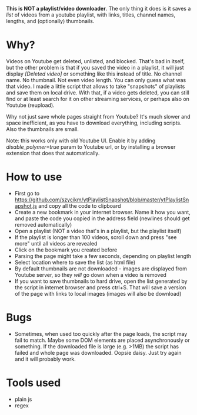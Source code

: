 **This is NOT a playlist/video downloader**. The only thing it does is it saves a *list* of videos from a youtube playlist, with links, titles, channel names, lengths, and (optionally) thumbnails.

# Why?
Videos on Youtube get deleted, unlisted, and blocked. That's bad in itself, but the other problem is that if you saved the video in a playlist, it will just display *\[Deleted video\]* or something like this instead of title. No channel name. No thumbnail. Not even video length. You can only guess what was that video. I made a little script that allows to take "snapshots" of playlists and save them on local drive. With that, if a video gets deleted, you can still find or at least search for it on other streaming services, or perhaps also on Youtube (reupload).

Why not just save whole pages straight from Youtube? It's much slower and space inefficient, as you have to download everything, including scripts. Also the thumbnails are small.

Note: this works only with old Youtube UI. Enable it by adding *disable_polymer=true* param to Youtube url, or by installing a browser extension that does that automatically.

# How to use
* First go to https://github.com/szycikm/ytPlaylistSnapshot/blob/master/ytPlaylistSnapshot.js and copy all the code to clipboard
* Create a new bookmark in your internet browser. Name it how you want, and paste the code you copied in the address field (newlines should get removed automatically)
* Open a playlist (NOT a video that's in a playlist, but the playlist itself)
* If the playlist is longer than 100 videos, scroll down and press "see more" until all videos are revealed
* Click on the bookmark you created before
* Parsing the page might take a few seconds, depending on playlist length
* Select location where to save the list (as html file)
* By default thumbnails are not downloaded - images are displayed from Youtube server, so they *will* go down when a video is removed
* If you want to save thumbnails to hard drive, open the list generated by the script in internet browser and press ctrl+S. That will save a version of the page with links to local images (images will also be download)

# Bugs
* Sometimes, when used too quickly after the page loads, the script may fail to match. Maybe some DOM elements are placed asynchronously or something. If the downloaded file is large (e.g. >1MB) the script has failed and whole page was downloaded. Oopsie daisy. Just try again and it will probably work.

# Tools used
* plain js
* regex
